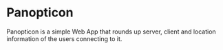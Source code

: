 # Panopticon

Panopticon is a simple Web App that rounds up server, client and location information of the users connecting to it.
